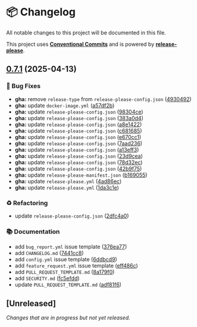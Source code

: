 # 📦 Changelog

All notable changes to this project will be documented in this file.

This project uses **[Conventional Commits](https://www.conventionalcommits.org/)** and is powered by **[release-please](https://github.com/googleapis/release-please)**.

## [0.7.1](https://github.com/justedlev/bridgewayhub/compare/v0.7.0...v0.7.1) (2025-04-13)


### 🐛 Bug Fixes

* **gha:** remove `release-type` from `release-please-config.json` ([4930492](https://github.com/justedlev/bridgewayhub/commit/49304922703edb3238dbcfcd86624c5bfe45b92f))
* **gha:** update `docker-image.yml` ([a57df2b](https://github.com/justedlev/bridgewayhub/commit/a57df2beb462a1d4770854d12ec917638572990b))
* **gha:** update `release-please-config.json` ([98304ce](https://github.com/justedlev/bridgewayhub/commit/98304cef9f1986f32c9d415213cda635fe5d27f1))
* **gha:** update `release-please-config.json` ([383a0d4](https://github.com/justedlev/bridgewayhub/commit/383a0d4de8d0ef9685ef454910c98c306e6be071))
* **gha:** update `release-please-config.json` ([a8e1422](https://github.com/justedlev/bridgewayhub/commit/a8e1422b781116a0417a117c5d19f0928bc32026))
* **gha:** update `release-please-config.json` ([c681685](https://github.com/justedlev/bridgewayhub/commit/c681685196b740f007f044c3fafdb3c604014551))
* **gha:** update `release-please-config.json` ([e670cc1](https://github.com/justedlev/bridgewayhub/commit/e670cc12fa7dc02d395d10115108b2c059820dcb))
* **gha:** update `release-please-config.json` ([7aad236](https://github.com/justedlev/bridgewayhub/commit/7aad236d049d93003118dd178d3da065054b0754))
* **gha:** update `release-please-config.json` ([a13eff3](https://github.com/justedlev/bridgewayhub/commit/a13eff39a401a46ee272ee0ec477d648d19bce21))
* **gha:** update `release-please-config.json` ([23d9cea](https://github.com/justedlev/bridgewayhub/commit/23d9cea229aadfbab2663479033f0cf92c2fcbfd))
* **gha:** update `release-please-config.json` ([78d32ec](https://github.com/justedlev/bridgewayhub/commit/78d32ec40103c545a124ffa4158f096ea742610e))
* **gha:** update `release-please-config.json` ([42b9f75](https://github.com/justedlev/bridgewayhub/commit/42b9f7577d2a0035a2253ae26f280e0176f300c2))
* **gha:** update `release-please-manifest.json` ([b169055](https://github.com/justedlev/bridgewayhub/commit/b169055fe9fb116f77a3d03e6adfb0175b86aa39))
* **gha:** update `release-please.yml` ([4ad86ec](https://github.com/justedlev/bridgewayhub/commit/4ad86ece1bca88ac707bbab493c7782f5a84847b))
* **gha:** update `release-please.yml` ([1da3c1e](https://github.com/justedlev/bridgewayhub/commit/1da3c1e1015bfc4717c6647b9b2ca057e606e05a))


### ♻️ Refactoring

* update `release-please-config.json` ([2dfc4a0](https://github.com/justedlev/bridgewayhub/commit/2dfc4a019b9dc95ddf588f5f11dd38ec528bf5f4))


### 📚 Documentation

* add `bug_report.yml` issue template ([376ea77](https://github.com/justedlev/bridgewayhub/commit/376ea77eaffea7aa517e73182ab0672a94c0bbba))
* add `CHANGELOG.md` ([7441cc8](https://github.com/justedlev/bridgewayhub/commit/7441cc8b1ca2e7e31e1b25a620d3cdcf231048a4))
* add `config.yml` issue template ([6ddbcd9](https://github.com/justedlev/bridgewayhub/commit/6ddbcd9b7958e3ff4143a2d74bd36e11c9953e1b))
* add `feature_request.yml` issue template ([eff486c](https://github.com/justedlev/bridgewayhub/commit/eff486cfb0e5c2e8a4f58632010a2c272741a721))
* add `PULL_REQUEST_TEMPLATE.md` ([8a179f0](https://github.com/justedlev/bridgewayhub/commit/8a179f034f3dbb28dc0383f1c492277b8e886380))
* add `SECURITY.md` ([fc5efdd](https://github.com/justedlev/bridgewayhub/commit/fc5efddb30d4550343bc2087b458b2caf0807a57))
* update `PULL_REQUEST_TEMPLATE.md` ([adf81f6](https://github.com/justedlev/bridgewayhub/commit/adf81f683afbb5267c0e57070095871ae132c182))

## [Unreleased]

_Changes that are in progress but not yet released._

<!-- RELEASE PLEASE INSERT CHANGELOG HERE -->
